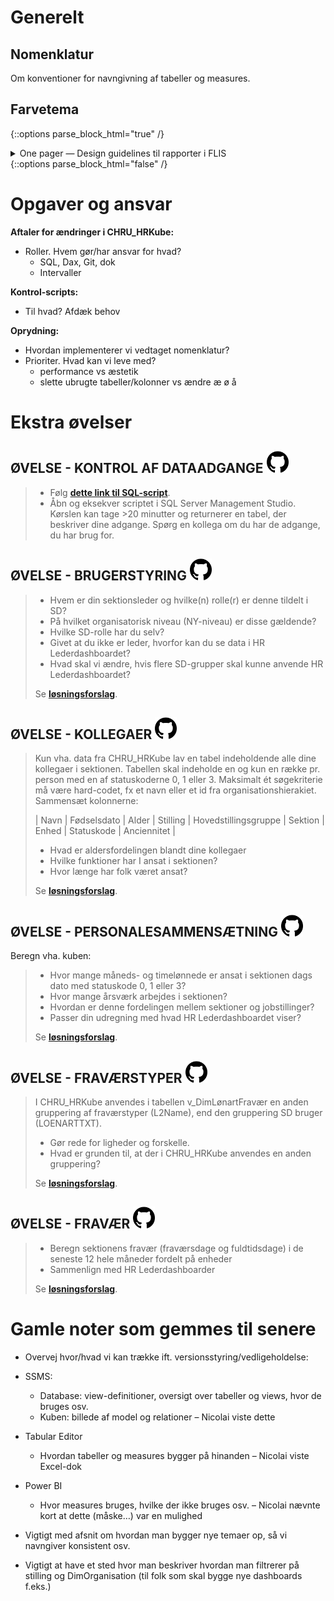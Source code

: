# Generelt

##	Nomenklatur
Om konventioner for navngivning af tabeller og measures. 





## Farvetema
<!-- Embed iFrame. PowerPoint: "One pager - Design guidelines til rapporter i FLIS" på OneDrive-->
{::options parse_block_html="true" /}
<details><summary markdown="span">One pager — Design guidelines til rapporter i FLIS</summary>
<center>
<iframe src="https://regionh-my.sharepoint.com/personal/stefan_sajin-henningsen_regionh_dk/_layouts/15/Doc.aspx?sourcedoc={89bc13a3-2f00-4dec-a49c-49033d194d1a}&amp;action=embedview&amp;wdAr=1.7777777&showNavigation=FALSE&wdStart=18&wdEnd=21" width="1000" height="588" frameborder="0" seamless="TRUE" start="18" end="21"></iframe>
</center>  
<br>
</details>
{::options parse_block_html="false" /}




#	Opgaver og ansvar

**Aftaler for ændringer i CHRU_HRKube:**
- Roller. Hvem gør/har ansvar for hvad?
  - SQL, Dax, Git, dok
  - Intervaller
 

**Kontrol-scripts:**
- Til hvad? Afdæk behov


**Oprydning:**
- Hvordan implementerer vi vedtaget nomenklatur?
- Prioriter. Hvad kan vi leve med?
  - performance vs æstetik
  - slette ubrugte tabeller/kolonner vs ændre æ ø å 
# Ekstra øvelser
## ØVELSE - KONTROL AF DATAADGANGE <img src="Images/icons_ref/icon_git.png" height="35" width="35">

> - Følg <a href="https://github.com/DataOgDigitalisering/FortroligInformation/blob/main/Exercises/ex_dataadgange.sql" target="_blank">**dette link til SQL-script**</a>.
> - Åbn og eksekver scriptet i SQL Server Management Studio. Kørslen kan tage >20 minutter og returnerer en tabel, der beskriver dine adgange. Spørg en kollega om du har de adgange, du har brug for.



## ØVELSE - BRUGERSTYRING <img src="Images/icons_ref/icon_git.png" height="35" width="35">

> - Hvem er din sektionsleder og hvilke(n) rolle(r) er denne tildelt i SD? 
> - På hvilket organisatorisk niveau (NY-niveau) er disse gældende?
> - Hvilke SD-rolle har du selv?
> - Givet at du ikke er leder, hvorfor kan du se data i HR Lederdashboardet?
> - Hvad skal vi ændre, hvis flere SD-grupper skal kunne anvende HR Lederdashboardet?
>  
> Se <a href="https://github.com/DataOgDigitalisering/FortroligInformation/blob/main/Exercises/ex_brugerstyring.sql" target="_blank">**løsningsforslag**</a>.



## ØVELSE - KOLLEGAER <img src="Images/icons_ref/icon_git.png" height="35" width="35">

> Kun vha. data fra CHRU_HRKube lav en tabel indeholdende alle dine kollegaer i sektionen. Tabellen skal indeholde en og kun en række pr. person med en af statuskoderne 0, 1 eller 3. Maksimalt ét søgekriterie må være hard-codet, fx et navn eller et id fra organisationshierakiet.
> Sammensæt kolonnerne:
>
> | Navn | Fødselsdato | Alder | Stilling | Hovedstillingsgruppe | Sektion | Enhed | Statuskode | Anciennitet |
>
> - Hvad er aldersfordelingen blandt dine kollegaer
> - Hvilke funktioner har I ansat i sektionen?
> - Hvor længe har folk været ansat?
>
> Se <a href="https://github.com/DataOgDigitalisering/FortroligInformation/blob/main/Exercises/ex_kollegaer.sql" target="_blank">**løsningsforslag**</a>.



## ØVELSE - PERSONALESAMMENSÆTNING <img src="Images/icons_ref/icon_git.png" height="35" width="35">

Beregn vha. kuben:
> - Hvor mange måneds- og timelønnede er ansat i sektionen dags dato med statuskode 0, 1 eller 3?
> - Hvor mange årsværk arbejdes i sektionen?
> - Hvordan er denne fordelingen mellem sektioner og jobstillinger?
> - Passer din udregning med hvad HR Lederdashboardet viser?
>
> Se <a href="https://github.com/DataOgDigitalisering/FortroligInformation/blob/main/Exercises/ex_personale.sql" target="_blank">**løsningsforslag**</a>.



## ØVELSE - FRAVÆRSTYPER <img src="Images/icons_ref/icon_git.png" height="35" width="35">
   
> I CHRU_HRKube anvendes i tabellen v_DimLønartFravær en anden gruppering af fraværstyper (L2Name), end den gruppering SD bruger (LOENARTTXT).
>
> - Gør rede for ligheder og forskelle. 
> - Hvad er grunden til, at der i CHRU_HRKube anvendes en anden gruppering?
>
> Se <a href="https://github.com/DataOgDigitalisering/FortroligInformation/blob/main/Exercises/ex_frav%C3%A6rstyper.sql" target="_blank">**løsningsforslag**</a>.



## ØVELSE - FRAVÆR <img src="Images/icons_ref/icon_git.png" height="35" width="35">
  
> - Beregn sektionens fravær (fraværsdage og fuldtidsdage) i de seneste 12 hele måneder fordelt på enheder
> - Sammenlign med HR Lederdashboarder
>
> Se <a href="https://github.com/DataOgDigitalisering/FortroligInformation/blob/main/Exercises/ex_fravær.sql" target="_blank">**løsningsforslag**</a>.


# Gamle noter som gemmes til senere
- Overvej hvor/hvad vi kan trække ift. versionsstyring/vedligeholdelse:
- SSMS: 
  - Database: view-definitioner, oversigt over tabeller og views, hvor de bruges osv.
  - Kuben: billede af model og relationer – Nicolai viste dette
- Tabular Editor
  - Hvordan tabeller og measures bygger på hinanden – Nicolai viste Excel-dok
- Power BI
  - Hvor measures bruges, hvilke der ikke bruges osv. – Nicolai nævnte kort at dette (måske…) var en mulighed



- Vigtigt med afsnit om hvordan man bygger nye temaer op, så vi navngiver konsistent osv.
- Vigtigt at have et sted hvor man beskriver hvordan man filtrerer på stilling og DimOrganisation (til folk som skal bygge nye dashboards f.eks.)

